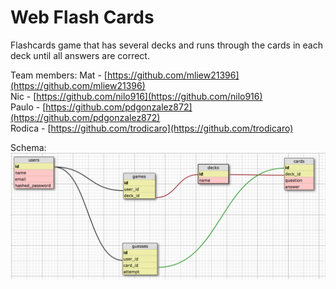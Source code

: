 # Web Flash Cards 

Flashcards game that has several decks and runs through the cards in each deck until all answers are correct.

Team members:
Mat - [https://github.com/mliew21396](https://github.com/mliew21396)  
Nic - [https://github.com/nilo916](https://github.com/nilo916)  
Paulo - [https://github.com/pdgonzalez872](https://github.com/pdgonzalez872)  
Rodica - [https://github.com/trodicaro](https://github.com/trodicaro)  

Schema: ![Schema](web_flashcards_schema.png "Flashcards Schema")
